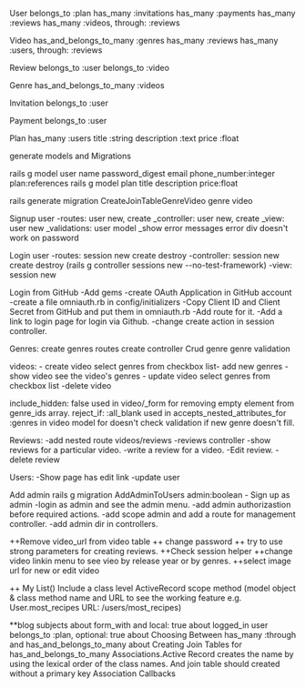 User
    belongs_to :plan
    has_many :invitations
    has_many :payments
    has_many :reviews
    has_many :videos, through: :reviews 

Video
    has_and_belongs_to_many :genres
    has_many :reviews
    has_many :users, through: :reviews

Review
    belongs_to :user
    belongs_to :video

Genre
    has_and_belongs_to_many :videos

Invitation
    belongs_to :user

Payment
    belongs_to :user

Plan
    has_many :users
    title :string
    description :text
    price :float

generate models and Migrations

rails g model user name password_digest email phone_number:integer plan:references
rails g model plan title description price:float

rails generate migration CreateJoinTableGenreVideo genre video

Signup user 
    -routes: user new, create
    _controller: user new, create
    _view: user new
    _validations: user model
    _show error messages
        error div doesn't work on password

Login user
    -routes: session new create destroy
    -controller: session new create destroy (rails g controller sessions new --no-test-framework)
    -view: session new
    
Login from GitHub
    -Add gems
    -create OAuth Application in GitHub account
    -create a file omniauth.rb in config/initializers
    -Copy Client ID and Client Secret from GitHub and put them in omniauth.rb
    -Add route for it.
    -Add a link to login page for login via Github.
    -change create action in session controller.

Genres:
    create genres routes
    create controller
    Crud genre
    genre validation

videos:
    - create video
        select genres from checkbox list- add new genres
    - show video
        see the video's genres
    - update video
        select genres from checkbox list
    -delete video

include_hidden: false used in video/_form for removing empty element from genre_ids array.
reject_if: :all_blank used in accepts_nested_attributes_for :genres in video model for doesn't check validation if new genre doesn't fill.

Reviews:
    -add nested route videos/reviews
    -reviews controller
    -show reviews for a particular video.
    -write a review for a video.
    -Edit review.
    -delete review

Users: 
    -Show page has edit link
    -update user
    
Add admin 
    rails g migration AddAdminToUsers admin:boolean
    - Sign up as admin
    -login as admin and see the admin menu.
    -add admin authorizastion before required actions.
    -add scope admin and add a route for management controller.
    -add admin dir in controllers.

++Remove video_url from video table
++ change password
++ try to use strong parameters for creating reviews.
++Check session helper
++change video linkin menu to see vieo by release year or by genres.
++select image url for new or edit video

++ My List()
    Include a class level ActiveRecord scope method (model object & class method name and URL to see the working feature e.g. User.most_recipes URL: /users/most_recipes)


**blog subjects
    about form_with and local: true
    about logged_in user
    belongs_to :plan, optional: true
    about Choosing Between has_many :through and has_and_belongs_to_many
    about Creating Join Tables for has_and_belongs_to_many Associations.Active Record creates the name by using the lexical order of the class names. And join table should created without a primary key
    Association Callbacks
<!-- Terms-of-Use : All plans offer unlimited TV shows and movies, on as many devices as you want. HD (720p), Full HD (1080p), Ultra HD (4K) and HDR availability subject to your Internet service and device capabilities. Not all content available in HD, Full HD, Ultra HD, or HDR. -->